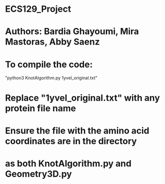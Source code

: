 # ECS129_Project
# Authors: Bardia Ghayoumi, Mira Mastoras, Abby Saenz

# To compile the code: 
"python3 KnotAlgorithm.py 1yvel_original.txt"

# Replace "1yvel_original.txt" with any protein file name

# Ensure the file with the amino acid coordinates are in the directory
# as both KnotAlgorithm.py and Geometry3D.py

